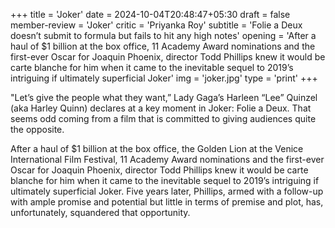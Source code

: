 +++
title = 'Joker'
date = 2024-10-04T20:48:47+05:30
draft = false
member-review = 'Joker'
critic = 'Priyanka Roy'
subtitle = 'Folie a Deux doesn’t submit to formula but fails to hit any high notes'
opening = 'After a haul of $1 billion at the box office, 11 Academy Award nominations and the first-ever Oscar for Joaquin Phoenix, director Todd Phillips knew it would be carte blanche for him when it came to the inevitable sequel to 2019’s intriguing if ultimately superficial Joker'
img = 'joker.jpg'
type = 'print'
+++

"Let’s give the people what they want,” Lady Gaga’s Harleen “Lee” Quinzel (aka Harley Quinn) declares at a key moment in Joker: Folie a Deux. That seems odd coming from a film that is committed to giving audiences quite the opposite.

After a haul of $1 billion at the box office, the Golden Lion at the Venice International Film Festival, 11 Academy Award nominations and the first-ever Oscar for Joaquin Phoenix, director Todd Phillips knew it would be carte blanche for him when it came to the inevitable sequel to 2019’s intriguing if ultimately superficial Joker. Five years later, Phillips, armed with a follow-up with ample promise and potential but little in terms of premise and plot, has, unfortunately, squandered that opportunity.
